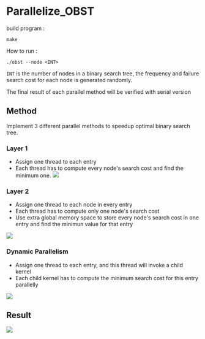 # Parallelize_OBST

build program : 
```
make
```

How to run : 
```
./obst --node <INT>
```
`INT` is the number of nodes in a binary search tree, the frequency and failure search cost for each node is generated randomly.

The final result of each parallel method will be verified with serial version

## Method

Implement 3 different parallel methods to speedup optimal binary search tree.


### Layer 1

* Assign one thread to each entry
* Each thread has to compute every node's search cost and find the minimum one.
![](https://i.imgur.com/3GMKpdW.png)


### Layer 2

* Assign one thread to each node in every entry
* Each thread has to compute only one node's search cost 
* Use extra global memory space to store every node's search cost in one entry and find the minimun value for that entry

![](https://i.imgur.com/tXejmgU.png)


### Dynamic Parallelism

* Assign one thread to each entry, and this thread will invoke a child kernel
* Each child kernel has to compute the minimum search cost for this entry parallelly

![](https://i.imgur.com/HhnbXZd.png)

## Result
![](https://imgur.com/xAqbPQ6)


